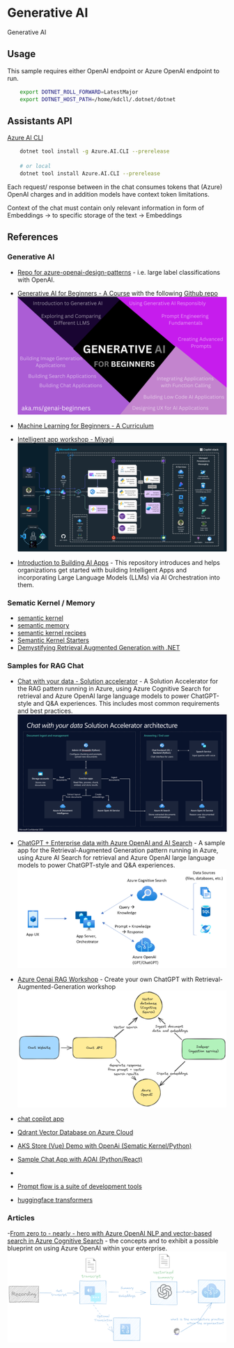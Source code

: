 # Generative AI

Generative AI

## Usage

This sample requires either OpenAI endpoint or Azure OpenAI endpoint to run.


```bash
    export DOTNET_ROLL_FORWARD=LatestMajor
    export DOTNET_HOST_PATH=/home/kdcll/.dotnet/dotnet
```


## Assistants API

[Azure AI CLI](https://github.com/Azure/azure-ai-cli)

```bash
    dotnet tool install -g Azure.AI.CLI --prerelease

    # or local
    dotnet tool install Azure.AI.CLI --prerelease
```


Each request/ response between in the chat consumes tokens that (Azure) OpenAI charges and in addition models have context token limitations.

Context of the chat must contain only relevant information in form of Embeddings -> to specific storage of the text -> Embeddings

## References

### Generative AI

- [Repo for azure-openai-design-patterns](https://github.com/microsoft/azure-openai-design-patterns) - i.e. large label classifications with OpenAI.
- [Generative AI for Beginners - A Course](https://microsoft.github.io/generative-ai-for-beginners/#/) with the following [Github repo](https://github.com/Microsoft/generative-ai-for-beginners) 
![Generative AI for Beginners - A Course](./images/generative-ai-for-beginners.png)

- [Machine Learning for Beginners - A Curriculum](https://github.com/microsoft/ML-For-Beginners)

- [Intelligent app workshop - Miyagi](https://github.com/Azure/intelligent-app-workshop)
![Intelligent app workshop Architecture](./images/miyagi-workshop-azure.png)

- [Introduction to Building AI Apps](https://github.com/Azure/intro-to-intelligent-apps) - This repository introduces and helps organizations get started with building Intelligent Apps and incorporating Large Language Models (LLMs) via AI Orchestration into them.


### Sematic Kernel / Memory

- [semantic kernel](https://github.com/microsoft/semantic-kernel)
- [semantic memory](https://github.com/microsoft/semantic-memory)
- [semantic kernel recipes](https://github.com/johnmaeda/SK-Recipes)
- [Semantic Kernel Starters](https://github.com/microsoft/semantic-kernel-starters)
- [Demystifying Retrieval Augmented Generation with .NET](https://devblogs.microsoft.com/dotnet/demystifying-retrieval-augmented-generation-with-dotnet/)

### Samples for RAG Chat

- [Chat with your data - Solution accelerator](https://github.com/Azure-Samples/chat-with-your-data-solution-accelerator) - A Solution Accelerator for the RAG pattern running in Azure, using Azure Cognitive Search for retrieval and Azure OpenAI large language models to power ChatGPT-style and Q&A experiences. This includes most common requirements and best practices.
![Chat with your data](/images/cwyd-solution-architecture.png)

- [ChatGPT + Enterprise data with Azure OpenAI and AI Search](https://github.com/Azure-Samples/azure-search-openai-demo) - A sample app for the Retrieval-Augmented Generation pattern running in Azure, using Azure AI Search for retrieval and Azure OpenAI large language models to power ChatGPT-style and Q&A experiences.
![ChatGPT + Enterprise data with Azure OpenAI and AI Search](./images/azure-search-openai-architecture.png)

- [Azure Oenai RAG Workshop](https://github.com/Azure-Samples/azure-openai-rag-workshop) - Create your own ChatGPT with Retrieval-Augmented-Generation workshop
![Azure Oenai RAG Workshop](./images/azure-openai-rag-workshop.png)

- [chat copilot app](https://github.com/microsoft/chat-copilot)
- [Qdrant Vector Database on Azure Cloud](https://github.com/Azure-Samples/qdrant-azure)
- [AKS Store (Vue) Demo with OpenAi (Sematic Kernel/Python)](https://github.com/Azure-Samples/aks-store-demo)
- [Sample Chat App with AOAI (Python/React)](https://github.com/microsoft/sample-app-aoai-chatGPT)
- 
- [Prompt flow is a suite of development tools](https://github.com/microsoft/promptflow)
- [huggingface transformers](https://github.com/huggingface/transformers)


### Articles

-[From zero to - nearly - hero with Azure OpenAI NLP and vector-based search in Azure Cognitive Search](https://techcommunity.microsoft.com/t5/azure-developer-community-blog/from-zero-to-nearly-hero-with-azure-openai-nlp-and-vector-based/ba-p/3936244) - the concepts and to exhibit a possible blueprint on using Azure OpenAI within your enterprise.
![From zero to - nearly - hero with Azure OpenAI NLP and vector-based search in Azure Cognitive Search](./images/from-0-hero-openai.png)

